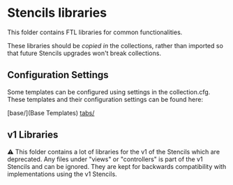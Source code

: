 # Stencils libraries

This folder contains FTL libraries for common functionalities.

These libraries should be *copied in* the collections, rather than imported
so that future Stencils upgrades won't break collections.

## Configuration Settings

Some templates can be configured using settings in the collection.cfg. These templates and their configuration settings can be found here:

[base/](Base Templates)
[tabs/](Tabs)

## v1 Libraries

:warning: This folder contains a lot of libraries for the v1 of the Stencils which are
deprecated. Any files under "views" or "controllers" is part of the v1 Stencils and can
be ignored. They are kept for backwards compatibility with implementations using the
v1 Stencils.
